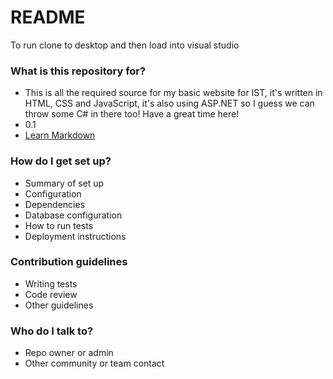 # README #

To run clone to desktop and then load into visual studio

### What is this repository for? ###

* This is all the required source for my basic website for IST, it's written in HTML, CSS and JavaScript, it's also using ASP.NET so I guess we can throw some C# in there too! Have a great time here!
* 0.1
* [Learn Markdown](https://bitbucket.org/tutorials/markdowndemo)

### How do I get set up? ###

* Summary of set up
* Configuration
* Dependencies
* Database configuration
* How to run tests
* Deployment instructions

### Contribution guidelines ###

* Writing tests
* Code review
* Other guidelines

### Who do I talk to? ###

* Repo owner or admin
* Other community or team contact
